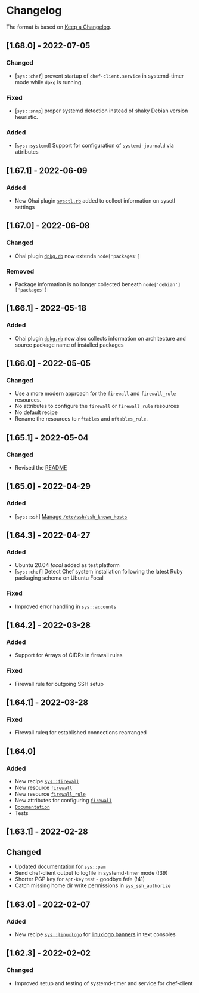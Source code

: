 # Changelog

The format is based on [Keep a Changelog](https://keepachangelog.com/en/1.0.0/).

## [1.68.0] - 2022-07-05

### Changed
- [`sys::chef`] prevent startup of `chef-client.service` in systemd-timer mode while `dpkg` is running.

### Fixed
- [`sys::snmp`] proper systemd detection instead of shaky Debian version heuristic.

### Added
- [`sys::systemd`] Support for configuration of `systemd-journald` via attributes

## [1.67.1] - 2022-06-09

### Added
- New Ohai plugin [`sysctl.rb`](files/default/ohai_plugins/sysctl.rb) added to collect
  information on sysctl settings

## [1.67.0] - 2022-06-08

### Changed
- Ohai plugin [`dpkg.rb`](files/default/ohai_plugins/dpkg.rb) now extends `node['packages']`

### Removed
- Package information is no longer collected beneath `node['debian']['packages']`

## [1.66.1] - 2022-05-18

### Added
- Ohai plugin [`dpkg.rb`](files/default/ohai_plugins/dpkg.rb) now also collects
  information on architecture and source package name of installed packages

## [1.66.0] - 2022-05-05

### Changed
- Use a more modern approach for the `firewall` and `firewall_rule` resources.
- No attributes to configure the `firewall` or `firewall_rule` resources
- No default recipe
- Rename the resources to `nftables` and `nftables_rule`.

## [1.65.1] - 2022-05-04

### Changed
- Revised the [README](README.md)

## [1.65.0] - 2022-04-29

### Added
- [`sys::ssh`] [Manage `/etc/ssh/ssh_known_hosts`](https://git.gsi.de/chef/cookbooks/sys/-/merge_requests/44)

## [1.64.3] - 2022-04-27

### Added
- Ubuntu 20.04 *focal* added as test platform
- [`sys::chef`] Detect Chef system installation following the latest Ruby packaging schema
  on Ubuntu Focal

### Fixed
- Improved error handling in `sys::accounts`

## [1.64.2] - 2022-03-28

### Added
- Support for Arrays of CIDRs in firewall rules

### Fixed
- Firewall rule for outgoing SSH setup

## [1.64.1] - 2022-03-28

### Fixed
- Firewall ruleq for established connections rearranged

## [1.64.0]

### Added
- New recipe [`sys::firewall`](recipes/firewall.rb)
- New resource [`firewall`](resources/firewall_rule.rb)
- New resource [`firewall_rule`](resources/firewall_rule.rb)
- New attributes for configuring [`firewall`](attributes/firewall.rb)
- [`Documentation`](documents/firewall.md)
- Tests

## [1.63.1] - 2022-02-28

## Changed
- Updated [documentation for `sys::pam`](documents/pam.md)
- Send chef-client output to logfile in systemd-timer mode (!39)
- Shorter PGP key for `apt-key` test - goodbye fefe (!41)
- Catch missing home dir write permissions in `sys_ssh_authorize`

## [1.63.0] - 2022-02-07

### Added
- New recipe [`sys::linuxlogo`](recipes/linuxlogo.rb) for
  [linuxlogo banners](documents/linuxlogo.md) in text consoles

## [1.62.3] - 2022-02-02

### Changed
- Improved setup and testing of systemd-timer and service
  for chef-client
